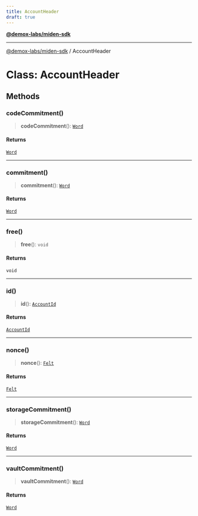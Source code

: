 ```yaml
---
title: AccountHeader
draft: true
---
```


[**@demox-labs/miden-sdk**](../index)

***

[@demox-labs/miden-sdk](../index) / AccountHeader

# Class: AccountHeader

## Methods

### codeCommitment()

> **codeCommitment**(): [`Word`](Word)

#### Returns

[`Word`](Word)

***

### commitment()

> **commitment**(): [`Word`](Word)

#### Returns

[`Word`](Word)

***

### free()

> **free**(): `void`

#### Returns

`void`

***

### id()

> **id**(): [`AccountId`](AccountId)

#### Returns

[`AccountId`](AccountId)

***

### nonce()

> **nonce**(): [`Felt`](Felt)

#### Returns

[`Felt`](Felt)

***

### storageCommitment()

> **storageCommitment**(): [`Word`](Word)

#### Returns

[`Word`](Word)

***

### vaultCommitment()

> **vaultCommitment**(): [`Word`](Word)

#### Returns

[`Word`](Word)
